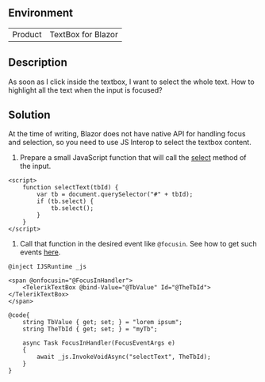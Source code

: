 
## Environment
<table>
<tbody>
<tr>
<td>Product</td>
<td>TextBox for Blazor</td>
</tr>
</tbody>
</table>

## Description

As soon as I click inside the textbox, I want to select the whole text. How to highlight all the text when the input is focused?

## Solution

At the time of writing, Blazor does not have native API for handling focus and selection, so you need to use JS Interop to select the textbox content.

1. Prepare a small JavaScript function that will call the [select](https://developer.mozilla.org/en-US/docs/Web/API/HTMLInputElement/select) method of the input.

````JavaScript.skip-repl
<script>
    function selectText(tbId) {
        var tb = document.querySelector("#" + tbId);
        if (tb.select) {
            tb.select();
        }
    }
</script>
````

1. Call that function in the desired event like `@focusin`. See how to get such events [here](slug:inputs-kb-handle-keyboard-events).

````RAZOR.skip-repl
@inject IJSRuntime _js

<span @onfocusin="@FocusInHandler">
    <TelerikTextBox @bind-Value="@TbValue" Id="@TheTbId"></TelerikTextBox>
</span>

@code{
    string TbValue { get; set; } = "lorem ipsum";
    string TheTbId { get; set; } = "myTb";

    async Task FocusInHandler(FocusEventArgs e)
    {
        await _js.InvokeVoidAsync("selectText", TheTbId);
    }
}
````

